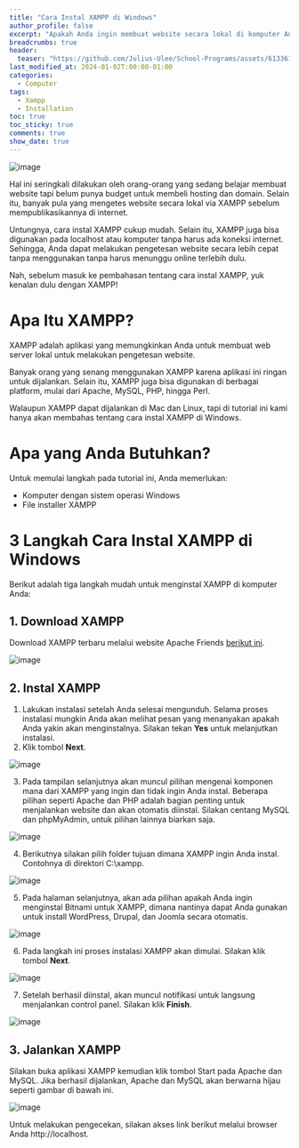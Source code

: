 ```yaml
---
title: "Cara Instal XAMPP di Windows"
author_profile: false
excerpt: "Apakah Anda ingin membuat website secara lokal di komputer Anda sendiri? Gampang, Anda hanya perlu belajar cara instal XAMPP di windows."
breadcrumbs: true
header:
  teaser: "https://github.com/Julius-Ulee/School-Programs/assets/61336116/9a3b7183-7912-4d22-8f4e-700cacae6a63"
last_modified_at: 2024-01-02T:00:00-01:00
categories:
  - Computer
tags:
  - Xampp
  - Installation
toc: true
toc_sticky: true
comments: true
show_date: true
---
```


![image](https://github.com/Julius-Ulee/School-Programs/assets/61336116/c802e41b-c157-4d39-b0ee-771e648c4768)

Hal ini seringkali dilakukan oleh orang-orang yang sedang belajar membuat website tapi belum punya budget untuk membeli hosting dan domain. Selain itu, banyak pula yang mengetes website secara lokal via XAMPP sebelum mempublikasikannya di internet.

Untungnya, cara instal XAMPP cukup mudah. Selain itu, XAMPP juga bisa digunakan pada localhost atau komputer tanpa harus ada koneksi internet. Sehingga, Anda dapat melakukan pengetesan website secara lebih cepat tanpa menggunakan tanpa harus menunggu online terlebih dulu.

Nah, sebelum masuk ke pembahasan tentang cara instal XAMPP, yuk kenalan dulu dengan XAMPP!

# Apa Itu XAMPP?
XAMPP adalah aplikasi yang memungkinkan Anda untuk membuat web server lokal untuk melakukan pengetesan website.

Banyak orang yang senang menggunakan XAMPP karena aplikasi ini ringan untuk dijalankan. Selain itu, XAMPP juga bisa digunakan di berbagai platform, mulai dari Apache, MySQL, PHP, hingga Perl.

Walaupun XAMPP dapat dijalankan di Mac dan Linux, tapi di tutorial ini kami hanya akan membahas tentang cara instal XAMPP di Windows.

# Apa yang Anda Butuhkan?
Untuk memulai langkah pada tutorial ini, Anda memerlukan:
- Komputer dengan sistem operasi Windows
- File installer XAMPP

# 3 Langkah Cara Instal XAMPP di Windows
Berikut adalah tiga langkah mudah untuk menginstal XAMPP di komputer Anda:

## 1. Download XAMPP
Download XAMPP terbaru melalui website Apache Friends [berikut ini](https://www.apachefriends.org/download.html).

![image](https://github.com/Julius-Ulee/School-Programs/assets/61336116/1e625547-a346-445c-862c-fc10579d0c32)

## 2. Instal XAMPP

1. Lakukan instalasi setelah Anda selesai mengunduh. Selama proses instalasi mungkin Anda akan melihat pesan yang menanyakan apakah Anda yakin akan menginstalnya. Silakan tekan **Yes** untuk melanjutkan instalasi.
2. Klik tombol **Next**.

![image](https://github.com/Julius-Ulee/School-Programs/assets/61336116/992723ec-3396-4d9d-a79b-feb444fa3529)

3. Pada tampilan selanjutnya akan muncul pilihan mengenai komponen mana dari XAMPP yang ingin dan tidak ingin Anda instal. Beberapa pilihan seperti Apache dan PHP adalah bagian penting untuk menjalankan website dan akan otomatis diinstal. Silakan centang MySQL dan phpMyAdmin, untuk pilihan lainnya biarkan saja.

![image](https://github.com/Julius-Ulee/School-Programs/assets/61336116/11293c07-2ce8-491b-ad6c-c77b27c28559)

4. Berikutnya silakan pilih folder tujuan dimana XAMPP ingin Anda instal. Contohnya di direktori C:\xampp.

![image](https://github.com/Julius-Ulee/School-Programs/assets/61336116/4f2fa143-f9f1-4820-93c9-5a88a5dbc235)

5. Pada halaman selanjutnya, akan ada pilihan apakah Anda ingin menginstal Bitnami untuk XAMPP, dimana nantinya dapat Anda gunakan untuk install WordPress, Drupal, dan Joomla secara otomatis.

![image](https://github.com/Julius-Ulee/School-Programs/assets/61336116/c79784ad-273c-4a70-ac5f-0b77c6e89c4f)

6. Pada langkah ini proses instalasi XAMPP akan dimulai. Silakan klik tombol **Next**.

![image](https://github.com/Julius-Ulee/School-Programs/assets/61336116/a497c576-5ed8-413f-9d70-ee29ef294d89)

7. Setelah berhasil diinstal, akan muncul notifikasi untuk langsung menjalankan control panel. Silakan klik **Finish**.

![image](https://github.com/Julius-Ulee/School-Programs/assets/61336116/35bf4441-2c84-48ff-897b-47ae1c5a83aa)

## 3. Jalankan XAMPP
Silakan buka aplikasi XAMPP kemudian klik tombol Start pada Apache dan MySQL. Jika berhasil dijalankan, Apache dan MySQL akan berwarna hijau seperti gambar di bawah ini.

![image](https://github.com/Julius-Ulee/School-Programs/assets/61336116/23105284-a750-48a5-bb61-281b1a2537ce)

Untuk melakukan pengecekan, silakan akses link berikut melalui browser Anda http://localhost.
